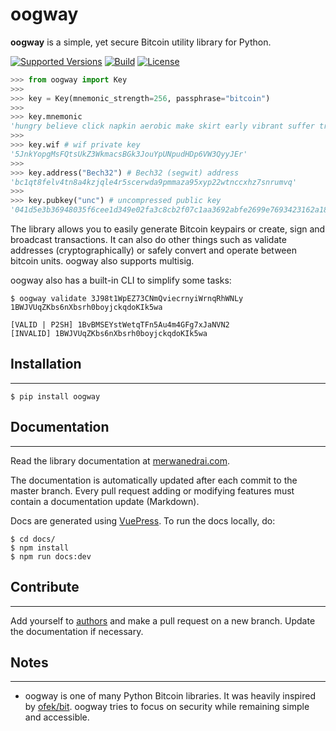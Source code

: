 # oogway
**oogway** is a simple, yet secure Bitcoin utility library for Python.

[![Supported Versions](https://img.shields.io/pypi/pyversions/oogway.svg?&style=flat)](https://pypi.org/project/oogway)
[![Build](https://img.shields.io/travis/merwane/oogway.svg?branch=master&style=flat)](https://pypi.org/project/oogway)
[![License](https://img.shields.io/badge/license-MIT-blue.svg?style=flat&logo=bitcoin&color=orange)](https://pypi.org/project/oogway)

```python
>>> from oogway import Key
>>> 
>>> key = Key(mnemonic_strength=256, passphrase="bitcoin")
>>> 
>>> key.mnemonic
'hungry believe click napkin aerobic make skirt early vibrant suffer trumpet pupil prize ecology bleak citizen absent chief feed skin vast enter this female'
>>> 
>>> key.wif # wif private key
'5JnkYopgMsFQtsUkZ3WkmacsBGk3JouYpUNpudHDp6VW3QyyJEr'
>>> 
>>> key.address("Bech32") # Bech32 (segwit) address
'bc1qt8felv4tn8a4kzjqle4r5scerwda9pmmaza95xyp22wtnccxhz7snrumvq'
>>> 
>>> key.pubkey("unc") # uncompressed public key
'041d5e3b36948035f6cee1d349e02fa3c8cb2f07c1aa3692abfe2699e7693423162a184b8bf58aec320368ddb58ff16705f3ecfed23f8cc080b1225a0e90a74c6c'
```

The library allows you to easily generate Bitcoin keypairs or create, sign and broadcast transactions. It can also do other things such as validate addresses (cryptographically) or safely convert and operate between bitcoin units. oogway also supports multisig.

oogway also has a built-in CLI to simplify some tasks:
```console
$ oogway validate 3J98t1WpEZ73CNmQviecrnyiWrnqRhWNLy 1BWJVUqZKbs6nXbsrh0boyjckqdoKIk5wa

[VALID | P2SH] 1BvBMSEYstWetqTFn5Au4m4GFg7xJaNVN2
[INVALID] 1BWJVUqZKbs6nXbsrh0boyjckqdoKIk5wa
```

## Installation
---------------
```console
$ pip install oogway
```

## Documentation
---------------
Read the library documentation at [merwanedrai.com](https://oogway.merwanedrai.com).

The documentation is automatically updated after each commit to the master branch. Every pull request adding or modifying features must contain a documentation update (Markdown).

Docs are generated using [VuePress](https://vuepress.vuejs.org/). To run the docs locally, do:

```console
$ cd docs/
$ npm install
$ npm run docs:dev
```

## Contribute
-------------

Add yourself to [authors](AUTHORS.md) and make a pull request on a new branch. Update the documentation if necessary.


## Notes
-------------
* oogway is one of many Python Bitcoin libraries. It was heavily inspired by [ofek/bit](https://github.com/ofek/bit). oogway tries to focus on security while remaining simple and accessible.
